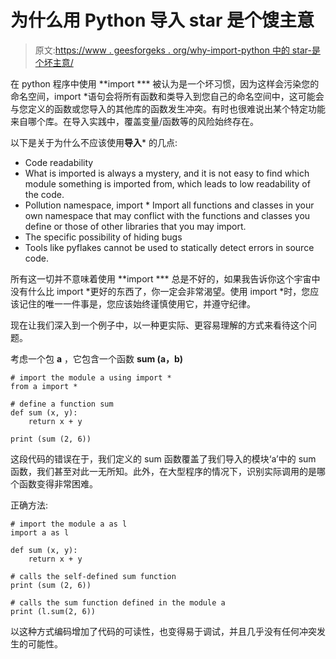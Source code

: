 # 为什么用 Python 导入 star 是个馊主意

> 原文:[https://www . geesforgeks . org/why-import-python 中的 star-是个坏主意/](https://www.geeksforgeeks.org/why-import-star-in-python-is-a-bad-idea/)

在 python 程序中使用 **import *** 被认为是一个坏习惯，因为这样会污染您的命名空间，import *语句会将所有函数和类导入到您自己的命名空间中，这可能会与您定义的函数或您导入的其他库的函数发生冲突。有时也很难说出某个特定功能来自哪个库。在导入实践中，覆盖变量/函数等的风险始终存在。

以下是关于为什么不应该使用**导入*** 的几点:

*   Code readability
*   What is imported is always a mystery, and it is not easy to find which module something is imported from, which leads to low readability of the code.
*   Pollution namespace, import * Import all functions and classes in your own namespace that may conflict with the functions and classes you define or those of other libraries that you may import.
*   The specific possibility of hiding bugs
*   Tools like pyflakes cannot be used to statically detect errors in source code.

所有这一切并不意味着使用 **import *** 总是不好的，如果我告诉你这个宇宙中没有什么比 import *更好的东西了，你一定会非常渴望。使用 import *时，您应该记住的唯一一件事是，您应该始终谨慎使用它，并遵守纪律。

现在让我们深入到一个例子中，以一种更实际、更容易理解的方式来看待这个问题。

考虑一个包 **a** ，它包含一个函数 **sum (a，b)**

```
# import the module a using import * 
from a import *

# define a function sum
def sum (x, y):
    return x + y

print (sum (2, 6))
```

这段代码的错误在于，我们定义的 sum 函数覆盖了我们导入的模块‘a’中的 sum 函数，我们甚至对此一无所知。此外，在大型程序的情况下，识别实际调用的是哪个函数变得非常困难。

正确方法:

```
# import the module a as l
import a as l

def sum (x, y):
    return x + y

# calls the self-defined sum function
print (sum (2, 6))

# calls the sum function defined in the module a
print (l.sum(2, 6))
```

以这种方式编码增加了代码的可读性，也变得易于调试，并且几乎没有任何冲突发生的可能性。